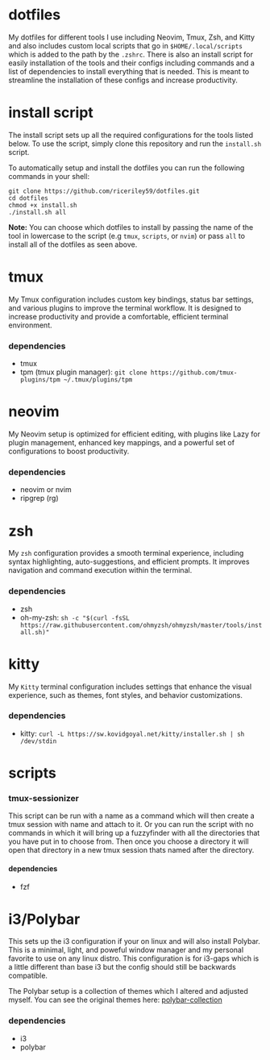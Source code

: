 # dotfiles
My dotfiles for different tools I use including Neovim, Tmux, Zsh, and Kitty and also includes custom local scripts that go in `$HOME/.local/scripts` which is added to the path by the `.zshrc`. There is also an install script for easily installation of the tools and their configs including commands and a list of dependencies to install everything that is needed. This is meant to streamline the installation of these configs and increase productivity.

# install script
The install script sets up all the required configurations for the tools listed below. To use the script, simply clone this repository and run the `install.sh` script.

To automatically setup and install the dotfiles you can run the following commands in your shell:

```
git clone https://github.com/riceriley59/dotfiles.git
cd dotfiles
chmod +x install.sh
./install.sh all
```

**Note:** You can choose which dotfiles to install by passing the name of the tool in lowercase to the script (e.g `tmux`, `scripts`, or `nvim`) or pass `all` to install all of the dotfiles as seen above.

# tmux
My Tmux configuration includes custom key bindings, status bar settings, and various plugins to improve the terminal workflow. It is designed to increase productivity and provide a comfortable, efficient terminal environment.

### dependencies
* tmux
* tpm (tmux plugin manager): `git clone https://github.com/tmux-plugins/tpm ~/.tmux/plugins/tpm`

# neovim
My Neovim setup is optimized for efficient editing, with plugins like Lazy for plugin management, enhanced key mappings, and a powerful set of configurations to boost productivity.

### dependencies
* neovim or nvim
* ripgrep (rg)

# zsh
My `zsh` configuration provides a smooth terminal experience, including syntax highlighting, auto-suggestions, and efficient prompts. It improves navigation and command execution within the terminal.

### dependencies
* zsh
* oh-my-zsh: `sh -c "$(curl -fsSL https://raw.githubusercontent.com/ohmyzsh/ohmyzsh/master/tools/install.sh)"`

# kitty
My `Kitty` terminal configuration includes settings that enhance the visual experience, such as themes, font styles, and behavior customizations.

### dependencies
* kitty: `curl -L https://sw.kovidgoyal.net/kitty/installer.sh | sh /dev/stdin`

# scripts

### tmux-sessionizer
This script can be run with a name as a command which will then create a tmux session with name and attach to it. Or you can run the script with no commands in which it will bring up a fuzzyfinder with all the directories that you have put in to choose from. Then once you choose a directory it will open that directory in a new tmux session thats named after the directory.

#### dependencies
* fzf

# i3/Polybar
This sets up the i3 configuration if your on linux and will also install Polybar. This is a minimal, light, and poweful window manager and my personal favorite to use on any linux distro. This configuration is for i3-gaps which is a little different than base i3 but the config should still be backwards compatible.

The Polybar setup is a collection of themes which I altered and adjusted myself. You can see the original themes here: [polybar-collection](https://github.com/Murzchnvok/polybar-collection)

### dependencies
* i3
* polybar
